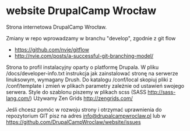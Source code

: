 website DrupalCamp Wrocław
============================

Strona internetowa  DrupalCamp Wrocław.

Zmiany w repo wprowadzamy w branchu "develop", zgodnie z git flow
- https://github.com/nvie/gitflow
- http://nvie.com/posts/a-successful-git-branching-model/

Strona to profil instalacyjny oparty o platformę Drupala.
W pliku /docs/developer-info.txt instrukcja jak zainstalować stronę na serwerze linuksowym, wymagany Drush.
Do katalogu /conf/local skopiuj pliki z /conf/template i zmień w plikach parametry zależnie od ustawień swojego serwera.
Style do szablonu piszemy w plikach scss (SASS http://sass-lang.com/)
Używamy Zen Grids http://zengrids.com/

Jeśli chcesz pomóc w rozwoju strony i otrzymać uprawnienia do repozytorium GIT pisz na adres info@drupalcampwroclaw.pl lub w https://github.com/DrupalCampWroclaw/website/issues
